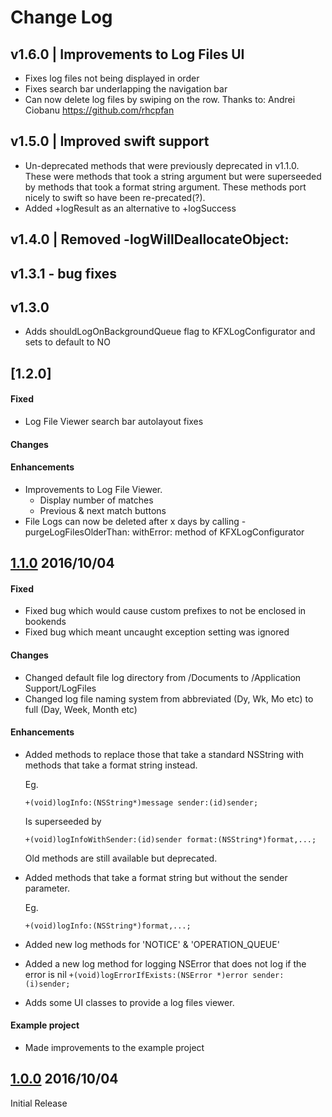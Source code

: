
# Change Log #

## v1.6.0 | Improvements to Log Files UI
- Fixes log files not being displayed in order
- Fixes search bar underlapping the navigation bar
- Can now delete log files by swiping on the row. Thanks to: Andrei Ciobanu https://github.com/rhcpfan

## v1.5.0 | Improved swift support
- Un-deprecated methods that were previously deprecated in v1.1.0. These were methods that took a string argument but were superseeded by methods that took a format string argument. These methods port nicely to swift so have been re-precated(?).  
- Added +logResult as an alternative to +logSuccess

## v1.4.0 | Removed -logWillDeallocateObject:

## v1.3.1 - bug fixes

## v1.3.0
- Adds shouldLogOnBackgroundQueue flag to KFXLogConfigurator and sets to default to NO


## [1.2.0]

#### Fixed 
- Log File Viewer search bar autolayout fixes

#### Changes

#### Enhancements
- Improvements to Log File Viewer.
    - Display number of matches
    - Previous & next match buttons
- File Logs can now be deleted after x days by calling -purgeLogFilesOlderThan: withError: method of KFXLogConfigurator


## [1.1.0](https://github.com/ChristianFox/KFXLog/releases/tag/1.1.0) 2016/10/04

#### Fixed 

- Fixed bug which would cause custom prefixes to not be enclosed in bookends
- Fixed bug which meant uncaught exception setting was ignored

#### Changes

- Changed default file log directory from /Documents to /Application Support/LogFiles
- Changed log file naming system from abbreviated (Dy, Wk, Mo etc) to full (Day, Week, Month etc)

#### Enhancements

- Added methods to replace those that take a standard NSString with methods that take a format string instead.

	Eg.

	```+(void)logInfo:(NSString*)message sender:(id)sender; ```

	Is superseeded by 

	``` +(void)logInfoWithSender:(id)sender format:(NSString*)format,...; ```
	
	Old methods are still available but deprecated.

- Added methods that take a format string but without the sender parameter. 

	Eg.
	
	``` +(void)logInfo:(NSString*)format,...; ```
	
- Added new log methods for 'NOTICE' & 'OPERATION_QUEUE'

- Added a new log method for logging NSError that does not log if the error is nil
	``` +(void)logErrorIfExists:(NSError *)error sender:(i)sender; ```

- Adds some UI classes to provide a log files viewer.

#### Example project
- Made improvements to the example project





## [1.0.0](https://github.com/ChristianFox/KFXLog/releases/tag/1.0.0) 2016/10/04

Initial Release
